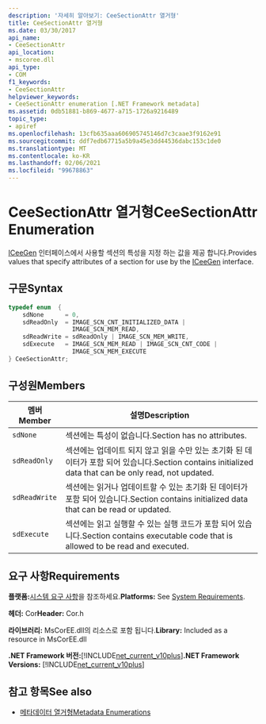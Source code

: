 ```yaml
---
description: '자세히 알아보기: CeeSectionAttr 열거형'
title: CeeSectionAttr 열거형
ms.date: 03/30/2017
api_name:
- CeeSectionAttr
api_location:
- mscoree.dll
api_type:
- COM
f1_keywords:
- CeeSectionAttr
helpviewer_keywords:
- CeeSectionAttr enumeration [.NET Framework metadata]
ms.assetid: 0db51881-b869-4677-a715-1726a9216489
topic_type:
- apiref
ms.openlocfilehash: 13cfb635aaa606905745146d7c3caae3f9162e91
ms.sourcegitcommit: ddf7edb67715a5b9a45e3dd44536dabc153c1de0
ms.translationtype: MT
ms.contentlocale: ko-KR
ms.lasthandoff: 02/06/2021
ms.locfileid: "99678863"
---
```

# <a name="ceesectionattr-enumeration"></a><span data-ttu-id="e9a55-103">CeeSectionAttr 열거형</span><span class="sxs-lookup"><span data-stu-id="e9a55-103">CeeSectionAttr Enumeration</span></span>

<span data-ttu-id="e9a55-104">[ICeeGen](iceegen-interface.md) 인터페이스에서 사용할 섹션의 특성을 지정 하는 값을 제공 합니다.</span><span class="sxs-lookup"><span data-stu-id="e9a55-104">Provides values that specify attributes of a section for use by the [ICeeGen](iceegen-interface.md) interface.</span></span>  
  
## <a name="syntax"></a><span data-ttu-id="e9a55-105">구문</span><span class="sxs-lookup"><span data-stu-id="e9a55-105">Syntax</span></span>  
  
```cpp  
typedef enum  {  
    sdNone      = 0,  
    sdReadOnly  = IMAGE_SCN_CNT_INITIALIZED_DATA |  
                  IMAGE_SCN_MEM_READ,  
    sdReadWrite = sdReadOnly | IMAGE_SCN_MEM_WRITE,  
    sdExecute   = IMAGE_SCN_MEM_READ | IMAGE_SCN_CNT_CODE |  
                  IMAGE_SCN_MEM_EXECUTE  
} CeeSectionAttr;  
```  
  
## <a name="members"></a><span data-ttu-id="e9a55-106">구성원</span><span class="sxs-lookup"><span data-stu-id="e9a55-106">Members</span></span>  
  
|<span data-ttu-id="e9a55-107">멤버</span><span class="sxs-lookup"><span data-stu-id="e9a55-107">Member</span></span>|<span data-ttu-id="e9a55-108">설명</span><span class="sxs-lookup"><span data-stu-id="e9a55-108">Description</span></span>|  
|------------|-----------------|  
|`sdNone`|<span data-ttu-id="e9a55-109">섹션에는 특성이 없습니다.</span><span class="sxs-lookup"><span data-stu-id="e9a55-109">Section has no attributes.</span></span>|  
|`sdReadOnly`|<span data-ttu-id="e9a55-110">섹션에는 업데이트 되지 않고 읽을 수만 있는 초기화 된 데이터가 포함 되어 있습니다.</span><span class="sxs-lookup"><span data-stu-id="e9a55-110">Section contains initialized data that can be only read, not updated.</span></span>|  
|`sdReadWrite`|<span data-ttu-id="e9a55-111">섹션에는 읽거나 업데이트할 수 있는 초기화 된 데이터가 포함 되어 있습니다.</span><span class="sxs-lookup"><span data-stu-id="e9a55-111">Section contains initialized data that can be read or updated.</span></span>|  
|`sdExecute`|<span data-ttu-id="e9a55-112">섹션에는 읽고 실행할 수 있는 실행 코드가 포함 되어 있습니다.</span><span class="sxs-lookup"><span data-stu-id="e9a55-112">Section contains executable code that is allowed to be read and executed.</span></span>|  
  
## <a name="requirements"></a><span data-ttu-id="e9a55-113">요구 사항</span><span class="sxs-lookup"><span data-stu-id="e9a55-113">Requirements</span></span>  

 <span data-ttu-id="e9a55-114">**플랫폼:**[시스템 요구 사항](../../get-started/system-requirements.md)을 참조하세요.</span><span class="sxs-lookup"><span data-stu-id="e9a55-114">**Platforms:** See [System Requirements](../../get-started/system-requirements.md).</span></span>  
  
 <span data-ttu-id="e9a55-115">**헤더:** Cor</span><span class="sxs-lookup"><span data-stu-id="e9a55-115">**Header:** Cor.h</span></span>  
  
 <span data-ttu-id="e9a55-116">**라이브러리:** MsCorEE.dll의 리소스로 포함 됩니다.</span><span class="sxs-lookup"><span data-stu-id="e9a55-116">**Library:** Included as a resource in MsCorEE.dll</span></span>  
  
 <span data-ttu-id="e9a55-117">**.NET Framework 버전:**[!INCLUDE[net_current_v10plus](../../../../includes/net-current-v10plus-md.md)]</span><span class="sxs-lookup"><span data-stu-id="e9a55-117">**.NET Framework Versions:** [!INCLUDE[net_current_v10plus](../../../../includes/net-current-v10plus-md.md)]</span></span>  
  
## <a name="see-also"></a><span data-ttu-id="e9a55-118">참고 항목</span><span class="sxs-lookup"><span data-stu-id="e9a55-118">See also</span></span>

- [<span data-ttu-id="e9a55-119">메타데이터 열거형</span><span class="sxs-lookup"><span data-stu-id="e9a55-119">Metadata Enumerations</span></span>](metadata-enumerations.md)

